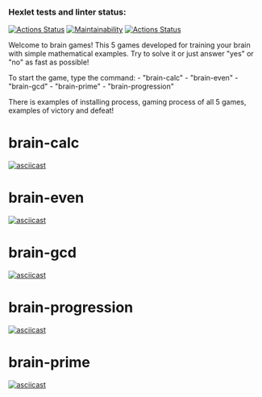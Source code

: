 ### Hexlet tests and linter status:
[![Actions Status](https://github.com/nvyacheslav/python-project-lvl1/workflows/hexlet-check/badge.svg)](https://github.com/nvyacheslav/python-project-lvl1/actions)
[![Maintainability](https://api.codeclimate.com/v1/badges/a99a88d28ad37a79dbf6/maintainability)](https://codeclimate.com/github/codeclimate/codeclimate/maintainability)
[![Actions Status](https://github.com/nvyacheslav/python-project-lvl1/actions/workflows/python-package.yml/badge.svg)](https://github.com/nvyacheslav/python-project-lvl1/actions)

Welcome to brain games! This 5 games developed for training your brain with simple mathematical examples. Try to solve it or just answer "yes" or "no" as fast as possible!

To start the game, type the command:
    - "brain-calc"
    - "brain-even"
    - "brain-gcd"
    - "brain-prime"
    - "brain-progression"

There is examples of installing process, gaming process of all 5 games, examples of victory and defeat!

# brain-calc
[![asciicast](https://asciinema.org/a/nZoPucIiqpjrWabzYMqvccX89.svg)](https://asciinema.org/a/nZoPucIiqpjrWabzYMqvccX89)
# brain-even
[![asciicast](https://asciinema.org/a/efsTLHPtaYdFtl5ueWcisObnX.svg)](https://asciinema.org/a/efsTLHPtaYdFtl5ueWcisObnX)
# brain-gcd
[![asciicast](https://asciinema.org/a/1Da9wV5qcjK6d1YiCz893TkkI.svg)](https://asciinema.org/a/1Da9wV5qcjK6d1YiCz893TkkI)
# brain-progression
[![asciicast](https://asciinema.org/a/VYkoV6n1FvLp8Qw4dGYBgfTyt.svg)](https://asciinema.org/a/VYkoV6n1FvLp8Qw4dGYBgfTyt)
# brain-prime
[![asciicast](https://asciinema.org/a/x3oT3yJSy5X71VEgR86dnUdnf.svg)](https://asciinema.org/a/x3oT3yJSy5X71VEgR86dnUdnf)
